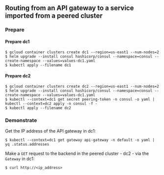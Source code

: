 ## Routing from an API gateway to a service imported from a peered cluster

### Prepare

#### Prepare dc1
```
$ gcloud container clusters create dc1 --region=us-east1 --num-nodes=2
$ helm upgrade --install consul hashicorp/consul --namespace=consul --create-namespace --values=values-dc1.yaml
$ kubectl apply --filename dc1
```


#### Prepare dc2
```
$ gcloud container clusters create dc2 --region=us-east1 --num-nodes=2
$ helm upgrade --install consul hashicorp/consul --namespace=consul --create-namespace --values=values-dc1.yaml
$ kubectl --context=dc1 get secret peering-token -n consul -o yaml | kubectl --context=dc2 apply -n consul -f -
$ kubectl apply --filename dc2
```

### Demonstrate

Get the IP address of the API gateway in dc1:
```
$ kubectl --context=dc1 get gateway api-gateway -n default -o yaml | yq .status.addresses
```

Make a `GET` request to the backend in the peered cluster - dc2 - via the `Gateway` in dc1:
```
$ curl http://<ip_address>
```